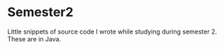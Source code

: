 # Semester2
Little snippets of source code I wrote while studying during semester 2.
These are in Java.
